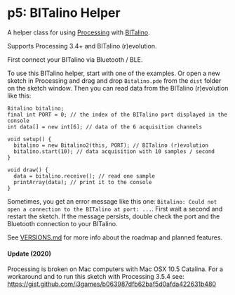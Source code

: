 # p5: BITalino Helper

A helper class for using [Processing](https://processing.org) with [BITalino](http://bitalino.com/en/).

Supports Processing 3.4+ and BITalino (r)evolution.

First connect your BITalino via Bluetooth / BLE.

To use this BITalino helper, start with one of the examples. Or open a new sketch in Processing and drag and drop `Bitalino.pde` from the `dist` folder on the sketch window. Then you can read data from the BITalino (r)evolution like this:

```
Bitalino bitalino;
final int PORT = 0; // the index of the BITalino port displayed in the console
int data[] = new int[6]; // data of the 6 acquisition channels

void setup() {
  bitalino = new Bitalino2(this, PORT); // BITalino (r)evolution
  bitalino.start(10); // data acquisition with 10 samples / second
}

void draw() {
  data = bitalino.receive(); // read one sample
  printArray(data); // print it to the console
}
```

Sometimes, you get an error message like this one: `Bitalino: Could not open a connection to the BITalino at port: ...`. First wait a second and restart the sketch. If the message persists, double check the port and the Bluetooth connection to your BITalino.

See [VERSIONS.md](VERSIONS.md) for more info about the roadmap and planned features.

#### Update (2020) 
Processing is broken on Mac computers with Mac OSX 10.5 Catalina. For a workaround and to run this sketch with Processing 3.5.4 see:
https://gist.github.com/i3games/b063987dfb62baf5d0afda422631b480
